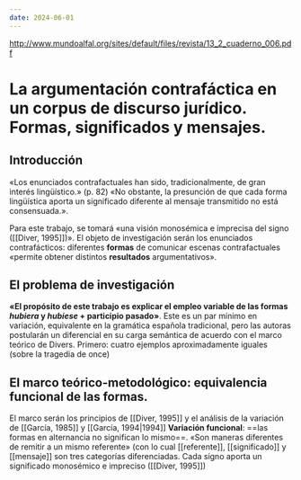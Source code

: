 ```yaml
---
date: 2024-06-01
---
```

http://www.mundoalfal.org/sites/default/files/revista/13_2_cuaderno_006.pdf
# La argumentación contrafáctica en un corpus de discurso jurídico. Formas, significados y mensajes.

## Introducción
«Los enunciados contrafactuales han sido, tradicionalmente, de gran interés lingüístico.» (p. 82) «No obstante, la presunción de que cada forma lingüística aporta un significado diferente al mensaje transmitido no está consensuada.». 

Para este trabajo, se tomará «una visión monosémica e imprecisa del signo ([[Diver, 1995]])». El objeto de investigación serán los enunciados contrafácticos: diferentes **formas** de comunicar escenas contrafactuales «permite obtener distintos **resultados** argumentativos».

## El problema de investigación
**«El propósito de este trabajo es explicar el empleo variable de las formas *hubiera* y *hubiese* + participio pasado»**. Este es un par mínimo en variación, equivalente en la gramática española tradicional, pero las autoras postularán un diferencial en su carga semántica de acuerdo con el marco teórico de Divers. 
Primero: cuatro ejemplos aproximadamente iguales (sobre la tragedia de once)
## El marco teórico-metodológico: equivalencia funcional de las formas.
El marco serán los principios de [[Diver, 1995]] y el análisis de la variación de [[García, 1985]] y [[García, 1994|1994]] 
**Variación funcional**: ==las formas en alternancia no significan lo mismo==. «Son maneras diferentes de remitir a un mismo referente» (con lo cual [[referente]], [[significado]] y [[mensaje]] son tres categorías diferenciadas. Cada signo aporta un significado monosémico e impreciso ([[Diver, 1995]]) 